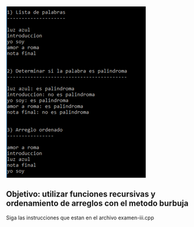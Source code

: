 ![N](https://raw.githubusercontent.com/bafch/cpp/master/Parte-III/Examen-III/resultado.png)

## Objetivo: utilizar funciones recursivas y ordenamiento de arreglos con el metodo burbuja

Siga las instrucciones que estan en el archivo examen-iii.cpp
